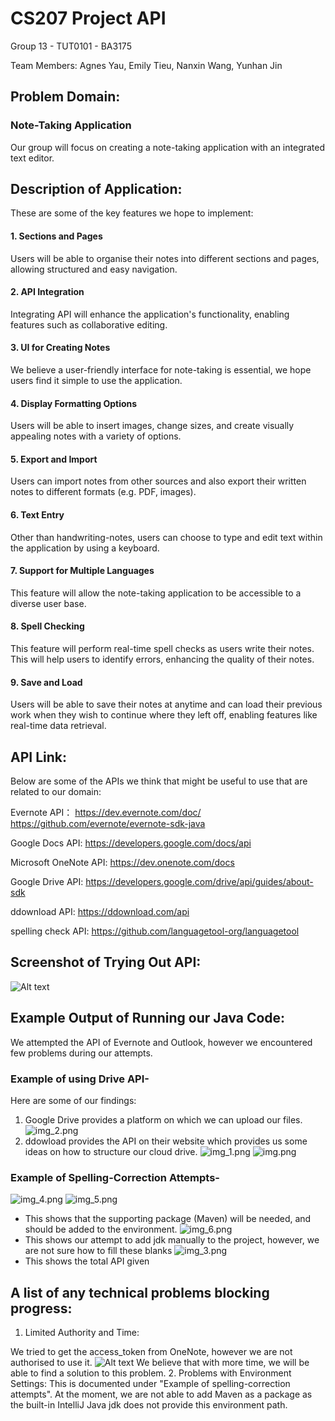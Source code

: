 # CS207 Project API
Group 13 - TUT0101 - BA3175

Team Members: Agnes Yau, Emily Tieu, Nanxin Wang, Yunhan Jin

## Problem Domain:
### Note-Taking Application
Our group will focus on creating a note-taking application with an integrated text editor.

## Description of Application:
These are some of the key features we hope to implement:

#### 1. Sections and Pages
Users will be able to organise their notes into different sections and pages, allowing structured and easy navigation.
#### 2. API Integration
Integrating API will enhance the application's functionality, enabling features such as collaborative editing.
#### 3. UI for Creating Notes
We believe a user-friendly interface for note-taking is essential, we hope users find it simple to use the application.
#### 4. Display Formatting Options
Users will be able to insert images, change sizes, and create visually appealing notes with a variety of options.
#### 5. Export and Import
Users can import notes from other sources and also export their written notes to different formats (e.g. PDF, images).
#### 6. Text Entry
Other than handwriting-notes, users can choose to type and edit text within the application by using a keyboard.
#### 7. Support for Multiple Languages
This feature will allow the note-taking application to be accessible to a diverse user base.
#### 8. Spell Checking
This feature will perform real-time spell checks as users write their notes. This will help users to identify errors, enhancing the quality of their notes.
#### 9. Save and Load
Users will be able to save their notes at anytime and can load their previous work when they wish to continue where they left off, enabling features like real-time data retrieval.

## API Link:
Below are some of the APIs we think that might be useful to use that are related to our domain:

Evernote API：
https://dev.evernote.com/doc/
https://github.com/evernote/evernote-sdk-java 

Google Docs API:
https://developers.google.com/docs/api 

Microsoft OneNote API:
https://dev.onenote.com/docs 

Google Drive API:
https://developers.google.com/drive/api/guides/about-sdk

ddownload API:
https://ddownload.com/api 

spelling check API:
https://github.com/languagetool-org/languagetool

## Screenshot of Trying Out API:
![Alt text](image.png)

## Example Output of Running our Java Code:
We attempted the API of Evernote and Outlook, however we encountered few problems during our attempts. 

### Example of using Drive API-
Here are some of our findings:
1. Google Drive provides a platform on which we can upload our files.
![img_2.png](img_2.png) 
2. ddowload provides the API on their website which provides us some ideas on how to structure our cloud drive.
![img_1.png](img_1.png)
![img.png](img.png)
### Example of Spelling-Correction Attempts-
![img_4.png](img_4.png)
![img_5.png](img_5.png)
* This shows that the supporting package (Maven) will be needed, and should be added to the environment. 
![img_6.png](img_6.png)
* This shows our attempt to add jdk manually to the project, however, we are not sure how to fill these blanks
![img_3.png](img_3.png)
* This shows the total API given

## A list of any technical problems blocking progress:
1. Limited Authority and Time:

We tried to get the access_token from OneNote, however we are not authorised to use it. 
![Alt text](image-1.png)
We believe that with more time, we will be able to find a solution to this problem.
2. Problems with Environment Settings: This is documented under "Example of spelling-correction attempts".
At the moment, we are not able to add Maven as a package as the built-in IntelliJ Java jdk does not provide this environment path.

